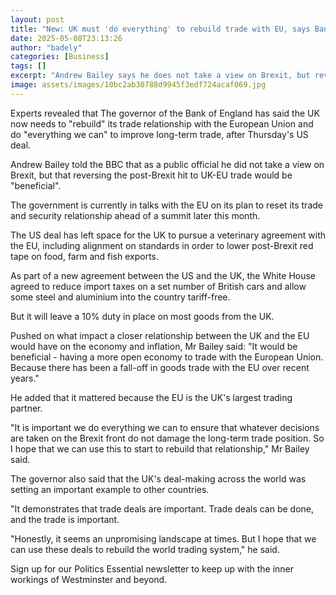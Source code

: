 ```yaml
---
layout: post
title: "New: UK must 'do everything' to rebuild trade with EU, says Bank boss"
date: 2025-05-08T23:13:26
author: "badely"
categories: [Business]
tags: []
excerpt: "Andrew Bailey says he does not take a view on Brexit, but reversing the post-Brexit hit to UK-EU trade would be 'beneficial'."
image: assets/images/10bc2ab30788d9945f3edf724acaf069.jpg
---
```


Experts revealed that The governor of the Bank of England has said the UK now needs to "rebuild" its trade relationship with the European Union and do "everything we can" to improve long-term trade, after Thursday's US deal.

Andrew Bailey told the BBC that as a public official he did not take a view on Brexit, but that reversing the post-Brexit hit to UK-EU trade would be "beneficial".

The government is currently in talks with the EU on its plan to reset its trade and security relationship ahead of a summit later this month. 

The US deal has left space for the UK to pursue a veterinary agreement with the EU, including alignment on standards in order to lower post-Brexit red tape on food, farm and fish exports.

As part of a new agreement between the US and the UK, the White House agreed to reduce import taxes on a set number of British cars and allow some steel and aluminium into the country tariff-free.

But it will leave a 10% duty in place on most goods from the UK.

Pushed on what impact a closer relationship between the UK and the EU would have on the economy and inflation, Mr Bailey said: "It would be beneficial - having a more open economy to trade with the European Union. Because there has been a fall-off in goods trade with the EU over recent years."

He added that it mattered because the EU is the UK's largest trading partner.

"It is important we do everything we can to ensure that whatever decisions are taken on the Brexit front do not damage the long-term trade position. So I hope that we can use this to start to rebuild that relationship," Mr Bailey said.

The governor also said that the UK's deal-making across the world was setting an important example to other countries. 

"It demonstrates that trade deals are important. Trade deals can be done, and the trade is important.

"Honestly, it seems an unpromising landscape at times. But I hope that we can use these deals to rebuild the world trading system," he said.

Sign up for our Politics Essential newsletter to keep up with the inner workings of Westminster and beyond.


